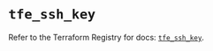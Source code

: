 # `tfe_ssh_key`

Refer to the Terraform Registry for docs: [`tfe_ssh_key`](https://registry.terraform.io/providers/hashicorp/tfe/0.57.1/docs/resources/ssh_key).
